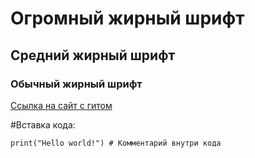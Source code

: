 # Огромный жирный шрифт
## Средний жирный шрифт
### Обычный жирный шрифт

[Ссылка на сайт с гитом](https://git-scm.com/book/ru/v2)

#Вставка  кода: 

```
print("Hello world!") # Комментарий внутри кода
```
